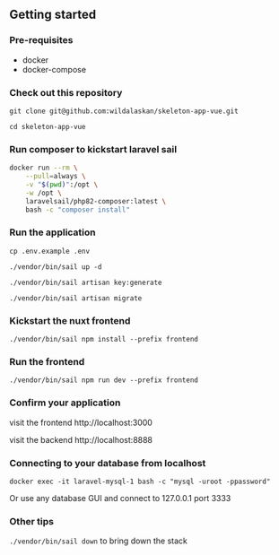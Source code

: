 ## Getting started

### Pre-requisites
- docker
- docker-compose

### Check out this repository
`git clone git@github.com:wildalaskan/skeleton-app-vue.git`

`cd skeleton-app-vue`

### Run composer to kickstart laravel sail

```bash
docker run --rm \
    --pull=always \
    -v "$(pwd)":/opt \
    -w /opt \
    laravelsail/php82-composer:latest \
    bash -c "composer install"
```

### Run the application
`cp .env.example .env`

`./vendor/bin/sail up -d`

`./vendor/bin/sail artisan key:generate`

`./vendor/bin/sail artisan migrate`

### Kickstart the nuxt frontend
`./vendor/bin/sail npm install --prefix frontend`

### Run the frontend
`./vendor/bin/sail npm run dev --prefix frontend`

### Confirm your application
visit the frontend http://localhost:3000

visit the backend http://localhost:8888


### Connecting to your database from localhost
`docker exec -it laravel-mysql-1 bash -c "mysql -uroot -ppassword"`

Or use any database GUI and connect to 127.0.0.1 port 3333


### Other tips
`./vendor/bin/sail down` to bring down the stack

